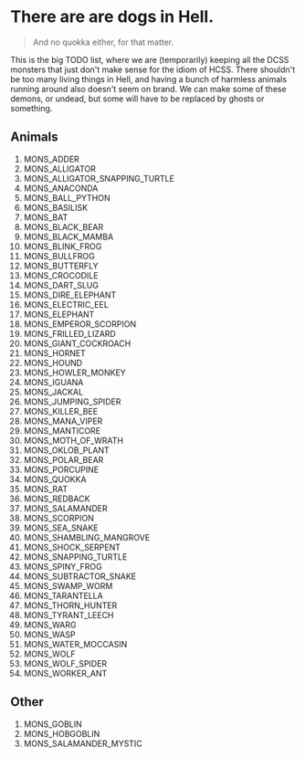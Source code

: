 # There are are dogs in Hell.

> And no quokka either, for that matter.

This is the big TODO list, where we are (temporarily) keeping all the DCSS monsters that just don't make sense for the idiom of HCSS. There shouldn't be too many living things in Hell, and having a
bunch of harmless animals running around also doesn't seem on brand. We can make some of these demons, or undead, but some will have to be replaced by ghosts or something.

## Animals

1. MONS_ADDER
1. MONS_ALLIGATOR
1. MONS_ALLIGATOR_SNAPPING_TURTLE
1. MONS_ANACONDA
1. MONS_BALL_PYTHON
1. MONS_BASILISK
1. MONS_BAT
1. MONS_BLACK_BEAR
1. MONS_BLACK_MAMBA
1. MONS_BLINK_FROG
1. MONS_BULLFROG
1. MONS_BUTTERFLY
1. MONS_CROCODILE
1. MONS_DART_SLUG
1. MONS_DIRE_ELEPHANT
1. MONS_ELECTRIC_EEL
1. MONS_ELEPHANT
1. MONS_EMPEROR_SCORPION
1. MONS_FRILLED_LIZARD
1. MONS_GIANT_COCKROACH
1. MONS_HORNET
1. MONS_HOUND
1. MONS_HOWLER_MONKEY
1. MONS_IGUANA
1. MONS_JACKAL
1. MONS_JUMPING_SPIDER
1. MONS_KILLER_BEE
1. MONS_MANA_VIPER
1. MONS_MANTICORE
1. MONS_MOTH_OF_WRATH
1. MONS_OKLOB_PLANT
1. MONS_POLAR_BEAR
1. MONS_PORCUPINE
1. MONS_QUOKKA
1. MONS_RAT
1. MONS_REDBACK
1. MONS_SALAMANDER
1. MONS_SCORPION
1. MONS_SEA_SNAKE
1. MONS_SHAMBLING_MANGROVE
1. MONS_SHOCK_SERPENT
1. MONS_SNAPPING_TURTLE
1. MONS_SPINY_FROG
1. MONS_SUBTRACTOR_SNAKE
1. MONS_SWAMP_WORM
1. MONS_TARANTELLA
1. MONS_THORN_HUNTER
1. MONS_TYRANT_LEECH
1. MONS_WARG
1. MONS_WASP
1. MONS_WATER_MOCCASIN
1. MONS_WOLF
1. MONS_WOLF_SPIDER
1. MONS_WORKER_ANT


## Other

1. MONS_GOBLIN
1. MONS_HOBGOBLIN
1. MONS_SALAMANDER_MYSTIC

